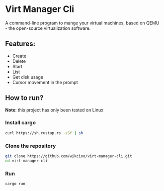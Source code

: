 # Virt Manager Cli

A command-line program to mange your virtual machines, based on QEMU - the open-source virtualization software.

## Features:
* Create
* Delete
* Start
* List
* Get disk usage
* Cursor movement in the prompt

## How to run?
**Note**: this project has only been tested on Linux

### Install cargo
```sh
curl https://sh.rustup.rs -sSf | sh

```

### Clone the repository
```sh
git clone https://github.com/wikcioo/virt-manager-cli.git
cd virt-manager-cli
```

### Run
```sh
cargo run
```
